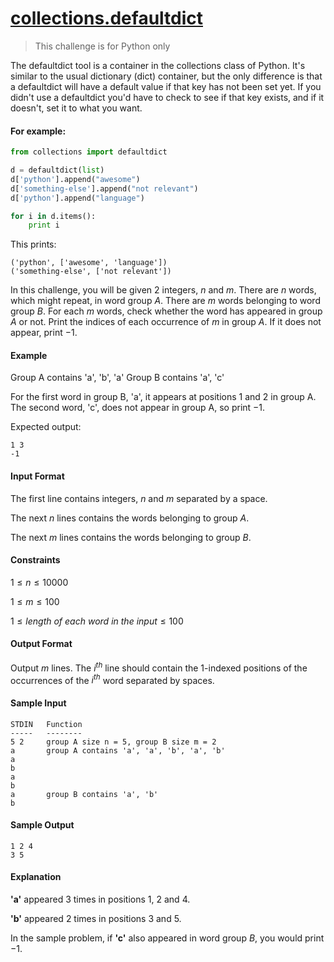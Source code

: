 # [collections.defaultdict](https://docs.python.org/3/library/collections.html#defaultdict-objects)

> This challenge is for Python only

The defaultdict tool is a container in the collections class of Python. It's similar to the usual dictionary (dict) container, but the only difference is that a defaultdict will have a default value if that key has not been set yet. If you didn't use a defaultdict you'd have to check to see if that key exists, and if it doesn't, set it to what you want.

#### For example:

```python
from collections import defaultdict

d = defaultdict(list)
d['python'].append("awesome")
d['something-else'].append("not relevant")
d['python'].append("language")

for i in d.items():
    print i
```

This prints:

```shell
('python', ['awesome', 'language'])
('something-else', ['not relevant'])
```

In this challenge, you will be given $2$ integers, $n$ and $m$. There are $n$ words, which might repeat, in word group $A$. There are $m$ words belonging to word group $B$. For each $m$ words, check whether the word has appeared in group $A$ or not. Print the indices of each occurrence of $m$ in group $A$. If it does not appear, print $-1$.

#### Example

Group A contains 'a', 'b', 'a' Group B contains 'a', 'c'

For the first word in group B, 'a', it appears at positions $1$ and $2$ in group A. The second word, 'c', does not appear in group A, so print $-1$.

Expected output:

```shell
1 3
-1
```

#### Input Format

The first line contains integers, $n$ and $m$ separated by a space.

The next $n$ lines contains the words belonging to group $A$.

The next $m$ lines contains the words belonging to group $B$.

#### Constraints

$1 \leq n \leq 10000$

$1 \leq m \leq 100$

$1 \leq length \ of \ each \ word \ in \ the \ input \leq 100$

#### Output Format

Output $m$ lines.
The $i^{th}$ line should contain the $1$-indexed positions of the occurrences of the $i^{th}$ word separated by spaces.

#### Sample Input

```shell
STDIN   Function
-----   --------
5 2     group A size n = 5, group B size m = 2
a       group A contains 'a', 'a', 'b', 'a', 'b'
a
b
a
b
a       group B contains 'a', 'b'
b
```

#### Sample Output

```shell
1 2 4
3 5
```

#### Explanation

**'a'** appeared $3$ times in positions $1$, $2$ and $4$.

**'b'** appeared $2$ times in positions $3$ and $5$.

In the sample problem, if **'c'** also appeared in word group $B$, you would print $-1$.